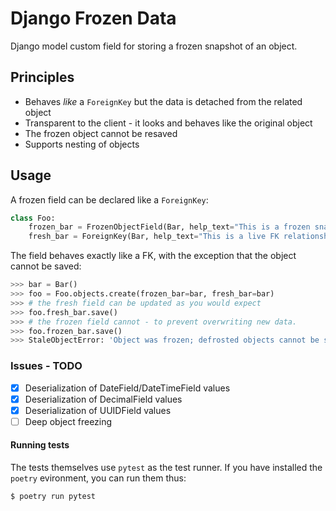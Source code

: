 # Django Frozen Data

Django model custom field for storing a frozen snapshot of an object.

## Principles

* Behaves _like_ a `ForeignKey` but the data is detached from the related object
* Transparent to the client - it looks and behaves like the original object
* The frozen object cannot be resaved
* Supports nesting of objects

## Usage

A frozen field can be declared like a `ForeignKey`:

```python
class Foo:
    frozen_bar = FrozenObjectField(Bar, help_text="This is a frozen snapshot of the object.")
    fresh_bar = ForeignKey(Bar, help_text="This is a live FK relationship.")
```

The field behaves exactly like a FK, with the exception that the object cannot be saved:

```python
>>> bar = Bar()
>>> foo = Foo.objects.create(frozen_bar=bar, fresh_bar=bar)
>>> # the fresh field can be updated as you would expect
>>> foo.fresh_bar.save()
>>> # the frozen field cannot - to prevent overwriting new data.
>>> foo.frozen_bar.save()
>>> StaleObjectError: 'Object was frozen; defrosted objects cannot be saved.'
```

### Issues - TODO

- [x] Deserialization of DateField/DateTimeField values
- [x] Deserialization of DecimalField values
- [x] Deserialization of UUIDField values
- [ ] Deep object freezing

#### Running tests

The tests themselves use `pytest` as the test runner. If you have installed the `poetry` evironment, you can run them thus:

```
$ poetry run pytest
```
